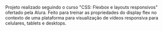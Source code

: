 Projeto realizado seguindo o curso "CSS: Flexbox e layouts responsivos" ofertado pela Alura. Feito para treinar as propriedades do display flex no contexto de uma plataforma para visualização de vídeos responsiva para celulares, tablets e desktops.
